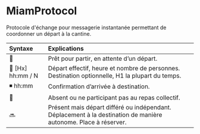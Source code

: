 # MiamProtocol
Protocole d'échange pour messagerie instantanée permettant de coordonner un départ à la cantine.

| Syntaxe           | Explications  |
|:----------------- |:------------- |
| 🔸                | Prêt pour partir, en attente d’un départ. |
| 🔹 [Hx] hh:mm / N | Départ effectif, heure et nombre de personnes. Destination optionnelle, H1 la plupart du temps. |
| ◾️ hh:mm          | Confirmation d’arrivée à destination. |
| 🔻                | Absent ou ne participant pas au repas collectif. |
| 🔜                |Présent mais départ différé ou indépendant. Déplacement à la destination de manière autonome. Place à réserver. |

